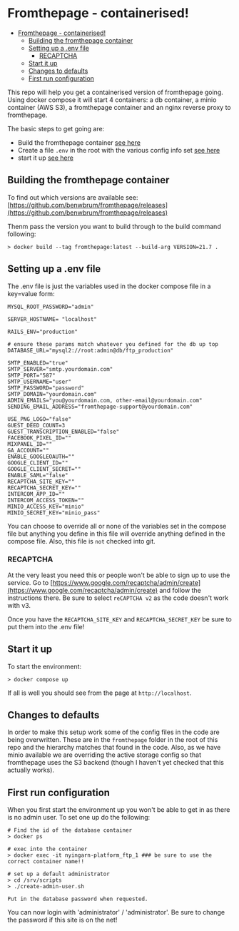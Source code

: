 # Fromthepage - containerised!

- [Fromthepage - containerised!](#fromthepage---containerised)
  - [Building the fromthepage container](#building-the-fromthepage-container)
  - [Setting up a .env file](#setting-up-a-env-file)
    - [RECAPTCHA](#recaptcha)
  - [Start it up](#start-it-up)
  - [Changes to defaults](#changes-to-defaults)
  - [First run configuration](#first-run-configuration)

This repo will help you get a containerised version of fromthepage going. Using docker compose it
will start 4 containers: a db container, a minio container (AWS S3), a fromthepage container and an
nginx reverse proxy to fromthepage.

The basic steps to get going are:

-   Build the fromthepage container [see here](#building-the-fromthepage-container)
-   Create a file `.env` in the root with the various config info set
    [see here](#setting-up-a-env-file)
-   start it up [see here](#start-it-up)

## Building the fromthepage container

To find out which versions are available see:
[https://github.com/benwbrum/fromthepage/releases](https://github.com/benwbrum/fromthepage/releases)

Thenm pass the version you want to build through to the build command following:

```
> docker build --tag fromthepage:latest --build-arg VERSION=21.7 .
```

## Setting up a .env file

The .env file is just the variables used in the docker compose file in a key=value form:

```
MYSQL_ROOT_PASSWORD="admin"

SERVER_HOSTNAME= "localhost"

RAILS_ENV="production"

# ensure these params match whatever you defined for the db up top
DATABASE_URL="mysql2://root:admin@db/ftp_production"

SMTP_ENABLED="true"
SMTP_SERVER="smtp.yourdomain.com"
SMTP_PORT="587"
SMTP_USERNAME="user"
SMTP_PASSWORD="password"
SMTP_DOMAIN="yourdomain.com"
ADMIN_EMAILS="you@yourdomain.com, other-email@yourdomain.com"
SENDING_EMAIL_ADDRESS="fromthepage-support@yourdomain.com"

USE_PNG_LOGO="false"
GUEST_DEED_COUNT=3
GUEST_TRANSCRIPTION_ENABLED="false"
FACEBOOK_PIXEL_ID=""
MIXPANEL_ID=""
GA_ACCOUNT=""
ENABLE_GOOGLEOAUTH=""
GOOGLE_CLIENT_ID=""
GOOGLE_CLIENT_SECRET=""
ENABLE_SAML="false"
RECAPTCHA_SITE_KEY=""
RECAPTCHA_SECRET_KEY=""
INTERCOM_APP_ID=""
INTERCOM_ACCESS_TOKEN=""
MINIO_ACCESS_KEY="minio"
MINIO_SECRET_KEY="minio_pass"
```

You can choose to override all or none of the variables set in the compose file but anything you
define in this file will override anything defined in the compose file. Also, this file is `not`
checked into git.

### RECAPTCHA

At the very least you need this or people won't be able to sign up to use the service. Go to
[https://www.google.com/recaptcha/admin/create](https://www.google.com/recaptcha/admin/create) and
follow the instructions there. Be sure to select `reCAPTCHA v2` as the code doesn't work with v3.

Once you have the `RECAPTCHA_SITE_KEY` and `RECAPTCHA_SECRET_KEY` be sure to put them into the .env
file!

## Start it up

To start the environment:

```
> docker compose up
```

If all is well you should see from the page at `http://localhost`.

## Changes to defaults

In order to make this setup work some of the config files in the code are being overwritten. These
are in the `fromthepage` folder in the root of this repo and the hierarchy matches that found in the
code. Also, as we have minio available we are overriding the active storage config so that
fromthepage uses the S3 backend (though I haven't yet checked that this actually works).

## First run configuration

When you first start the environment up you won't be able to get in as there is no admin user. To
set one up do the following:

```
# Find the id of the database container
> docker ps

# exec into the container
> docker exec -it nyingarn-platform_ftp_1 ### be sure to use the correct container name!!

# set up a default administrator
> cd /srv/scripts
> ./create-admin-user.sh

Put in the database password when requested.
```

You can now login with 'administrator' / 'administrator'. Be sure to change the password if this
site is on the net!
